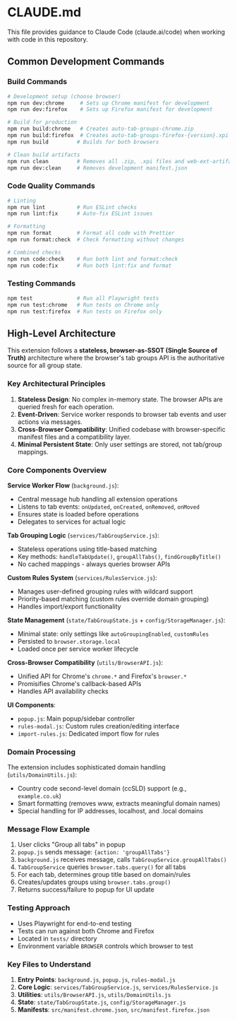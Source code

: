 # CLAUDE.md

This file provides guidance to Claude Code (claude.ai/code) when working with code in this repository.

## Common Development Commands

### Build Commands

```bash
# Development setup (choose browser)
npm run dev:chrome     # Sets up Chrome manifest for development
npm run dev:firefox    # Sets up Firefox manifest for development

# Build for production
npm run build:chrome   # Creates auto-tab-groups-chrome.zip
npm run build:firefox  # Creates auto-tab-groups-firefox-{version}.xpi
npm run build         # Builds for both browsers

# Clean build artifacts
npm run clean         # Removes all .zip, .xpi files and web-ext-artifacts
npm run dev:clean     # Removes development manifest.json
```

### Code Quality Commands

```bash
# Linting
npm run lint          # Run ESLint checks
npm run lint:fix      # Auto-fix ESLint issues

# Formatting
npm run format        # Format all code with Prettier
npm run format:check  # Check formatting without changes

# Combined checks
npm run code:check    # Run both lint and format:check
npm run code:fix      # Run both lint:fix and format
```

### Testing Commands

```bash
npm test              # Run all Playwright tests
npm run test:chrome   # Run tests on Chrome only
npm run test:firefox  # Run tests on Firefox only
```

## High-Level Architecture

This extension follows a **stateless, browser-as-SSOT (Single Source of Truth)** architecture where the browser's tab groups API is the authoritative source for all group state.

### Key Architectural Principles

1. **Stateless Design**: No complex in-memory state. The browser APIs are queried fresh for each operation.
2. **Event-Driven**: Service worker responds to browser tab events and user actions via messages.
3. **Cross-Browser Compatibility**: Unified codebase with browser-specific manifest files and a compatibility layer.
4. **Minimal Persistent State**: Only user settings are stored, not tab/group mappings.

### Core Components Overview

**Service Worker Flow** (`background.js`):

- Central message hub handling all extension operations
- Listens to tab events: `onUpdated`, `onCreated`, `onRemoved`, `onMoved`
- Ensures state is loaded before operations
- Delegates to services for actual logic

**Tab Grouping Logic** (`services/TabGroupService.js`):

- Stateless operations using title-based matching
- Key methods: `handleTabUpdate()`, `groupAllTabs()`, `findGroupByTitle()`
- No cached mappings - always queries browser APIs

**Custom Rules System** (`services/RulesService.js`):

- Manages user-defined grouping rules with wildcard support
- Priority-based matching (custom rules override domain grouping)
- Handles import/export functionality

**State Management** (`state/TabGroupState.js` + `config/StorageManager.js`):

- Minimal state: only settings like `autoGroupingEnabled`, `customRules`
- Persisted to `browser.storage.local`
- Loaded once per service worker lifecycle

**Cross-Browser Compatibility** (`utils/BrowserAPI.js`):

- Unified API for Chrome's `chrome.*` and Firefox's `browser.*`
- Promisifies Chrome's callback-based APIs
- Handles API availability checks

**UI Components**:

- `popup.js`: Main popup/sidebar controller
- `rules-modal.js`: Custom rules creation/editing interface
- `import-rules.js`: Dedicated import flow for rules

### Domain Processing

The extension includes sophisticated domain handling (`utils/DomainUtils.js`):

- Country code second-level domain (ccSLD) support (e.g., `example.co.uk`)
- Smart formatting (removes www, extracts meaningful domain names)
- Special handling for IP addresses, localhost, and .local domains

### Message Flow Example

1. User clicks "Group all tabs" in popup
2. `popup.js` sends message: `{action: 'groupAllTabs'}`
3. `background.js` receives message, calls `TabGroupService.groupAllTabs()`
4. `TabGroupService` queries `browser.tabs.query()` for all tabs
5. For each tab, determines group title based on domain/rules
6. Creates/updates groups using `browser.tabs.group()`
7. Returns success/failure to popup for UI update

### Testing Approach

- Uses Playwright for end-to-end testing
- Tests can run against both Chrome and Firefox
- Located in `tests/` directory
- Environment variable `BROWSER` controls which browser to test

### Key Files to Understand

1. **Entry Points**: `background.js`, `popup.js`, `rules-modal.js`
2. **Core Logic**: `services/TabGroupService.js`, `services/RulesService.js`
3. **Utilities**: `utils/BrowserAPI.js`, `utils/DomainUtils.js`
4. **State**: `state/TabGroupState.js`, `config/StorageManager.js`
5. **Manifests**: `src/manifest.chrome.json`, `src/manifest.firefox.json`
